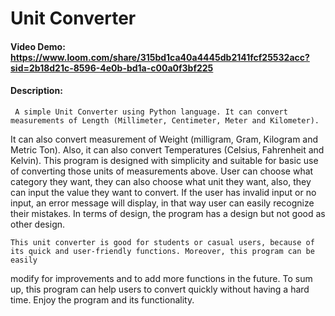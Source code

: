 # Unit Converter
#### Video Demo: https://www.loom.com/share/315bd1ca40a4445db2141fcf25532acc?sid=2b18d21c-8596-4e0b-bd1a-c00a0f3bf225
#### Description: 

	 A simple Unit Converter using Python language. It can convert measurements of Length (Millimeter, Centimeter, Meter and Kilometer).
 It can also convert measurement of Weight (milligram, Gram, Kilogram and Metric Ton). Also, it can also convert Temperatures (Celsius, 
 Fahrenheit and Kelvin). This program is designed with simplicity and suitable for basic use of converting those units of measurements 
 above. User can choose what category they want, they can also choose what unit they want, also, they can input the value they want to convert. 
 If the user has invalid input or no input, an error message will display, in that way user can easily recognize their mistakes. 
 In terms of design, the program has a design  but not good as other design.
 
 	This unit converter is good for students or casual users, because of its quick and user-friendly functions. Moreover, this program can be easily
 modify for improvements and to add more functions in the future. To sum up, this program can help users to convert quickly without having a hard time.
 Enjoy the program and its functionality.
